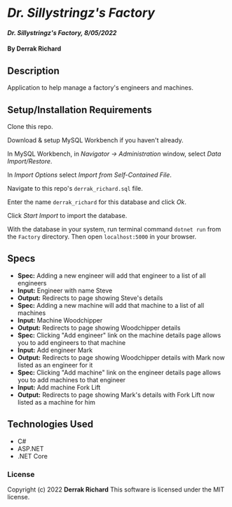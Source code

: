 # *Dr. Sillystringz's Factory*

#### *Dr. Sillystringz's Factory, 8/05/2022*

#### By **Derrak Richard**

## Description

Application to help manage a factory's engineers and machines.

## Setup/Installation Requirements

Clone this repo.

Download & setup MySQL Workbench if you haven't already.

In MySQL Workbench, in *Navigator -> Administration* window, select *Data Import/Restore*.

In *Import Options* select *Import from Self-Contained File*.

Navigate to this repo's `derrak_richard.sql` file.

Enter the name `derrak_richard` for this database and click *Ok*.

Click *Start Import* to import the database.

With the database in your system, run terminal command `dotnet run` from the `Factory` directory. Then open `localhost:5000` in your browser.

## Specs

* **Spec:** Adding a new engineer will add that engineer to a list of all engineers
* **Input:** Engineer with name Steve
* **Output:** Redirects to page showing Steve's details
* **Spec:** Adding a new machine will add that machine to a list of all machines
* **Input:** Machine Woodchipper
* **Output:** Redirects to page showing Woodchipper details
* **Spec:** Clicking "Add engineer" link on the machine details page allows you to add engineers to that machine
* **Input:** Add engineer Mark
* **Output:** Redirects to page showing Woodchipper details with Mark now listed as an engineer for it
* **Spec:** Clicking "Add machine" link  on the engineer details page allows you to add machines to that engineer
* **Input:** Add machine Fork Lift
* **Output:** Redirects to page showing Mark's details with Fork Lift now listed as a machine for him

## Technologies Used

* C#
* ASP.NET
* .NET Core

### License

Copyright (c) 2022 **Derrak Richard**
This software is licensed under the MIT license.
